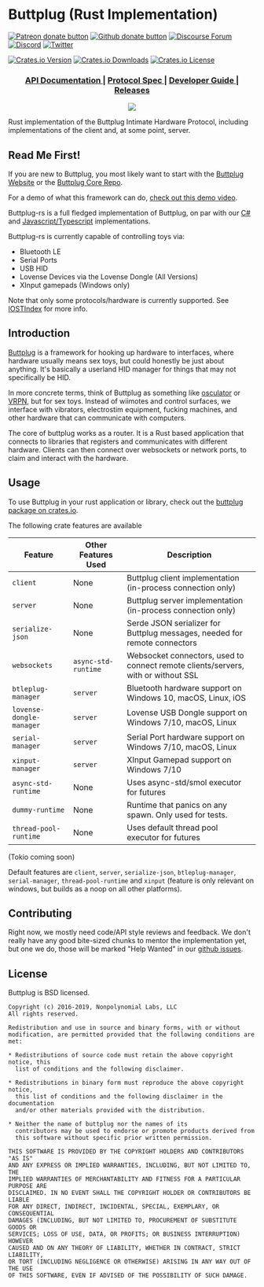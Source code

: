 # Buttplug (Rust Implementation)

[![Patreon donate button](https://img.shields.io/badge/patreon-donate-yellow.svg)](https://www.patreon.com/qdot)
[![Github donate button](https://img.shields.io/badge/github-donate-ff69b4.svg)](https://www.github.com/sponsors/qdot)
[![Discourse Forum](https://img.shields.io/badge/discourse-forum-blue.svg)](https://metafetish.club)
[![Discord](https://img.shields.io/discord/353303527587708932.svg?logo=discord)](https://discord.buttplug.io)
[![Twitter](https://img.shields.io/twitter/follow/buttplugio.svg?style=social&logo=twitter)](https://twitter.com/buttplugio)

[![Crates.io Version](https://img.shields.io/crates/v/buttplug)](https://crates.io/crates/buttplug)
[![Crates.io Downloads](https://img.shields.io/crates/d/buttplug)](https://crates.io/crates/buttplug)
[![Crates.io License](https://img.shields.io/crates/l/buttplug)](https://crates.io/crates/buttplug)

<div align="center">
  <h3>
    <a href="https://docs.rs/buttplug">
      API Documentation
    </a>
    <span> | </span>
    <a href="https://buttplug-spec.docs.buttplug.io">
      Protocol Spec
    </a>
    <span> | </span>
    <a href="https://buttplug-developer-guide.docs.buttplug.io">
      Developer Guide
    </a>
    <span> | </span>
    <a href="https://github.com/buttplugio/buttplug-rs/releases">
      Releases
    </a>
  </h3>
</div>

<p align="center">
  <img src="https://raw.githubusercontent.com/buttplugio/buttplug-rs/dev/buttplug/docs/buttplug_rust_docs.png">
</p>

Rust implementation of the Buttplug Intimate Hardware Protocol,
including implementations of the client and, at some point, server.

## Read Me First!

If you are new to Buttplug, you most likely want to start with the
[Buttplug Website](https://buttplug.io) or the [Buttplug Core
Repo](https://github.com/buttplugio/buttplug).

For a demo of what this framework can do, [check out this demo
video](https://www.youtube.com/watch?v=RXD76g5fias).

Buttplug-rs is a full fledged implementation of Buttplug, on par with
our [C#](https://github.com/buttplugio/buttplug-csharp) and
[Javascript/Typescript](https://github.com/buttplugio/buttplug-js)
implementations.

Buttplug-rs is currently capable of controlling toys via:

- Bluetooth LE
- Serial Ports
- USB HID
- Lovense Devices via the Lovense Dongle (All Versions)
- XInput gamepads (Windows only)

Note that only some protocols/hardware is currently supported. See
[IOSTIndex](https://iostindex.com) for more info.

## Introduction

[Buttplug](https://buttplug.io) is a framework for hooking up hardware
to interfaces, where hardware usually means sex toys, but could
honestly be just about anything. It's basically a userland HID manager
for things that may not specifically be HID.

In more concrete terms, think of Buttplug as something like
[osculator](http://www.osculator.net/) or [VRPN](http://vrpn.org), but
for sex toys. Instead of wiimotes and control surfaces, we interface
with vibrators, electrostim equipment, fucking machines, and other
hardware that can communicate with computers.

The core of buttplug works as a router. It is a Rust based application
that connects to libraries that registers and communicates with
different hardware. Clients can then connect over websockets or
network ports, to claim and interact with the hardware.

## Usage

To use Buttplug in your rust application or library, check out the
[buttplug package on crates.io](https://crates.io/buttplug).

The following crate features are available

| Feature | Other Features Used | Description |
| --------- | ----------- | ----------- |
| `client` | None | Buttplug client implementation (in-process connection only) |
| `server` | None | Buttplug server implementation (in-process connection only) |
| `serialize-json` | None | Serde JSON serializer for Buttplug messages, needed for remote connectors |
| `websockets` | `async-std-runtime` | Websocket connectors, used to connect remote clients/servers, with or without SSL |
| `btleplug-manager` | `server` | Bluetooth hardware support on Windows 10, macOS, Linux, iOS |
| `lovense-dongle-manager` | `server` | Lovense USB Dongle support on Windows 7/10, macOS, Linux |
| `serial-manager` | `server` | Serial Port hardware support on Windows 7/10, macOS, Linux |
| `xinput-manager` | `server` | XInput Gamepad support on Windows 7/10 |
| `async-std-runtime` | None | Uses async-std/smol executor for futures |
| `dummy-runtime` | None | Runtime that panics on any spawn. Only used for tests. |
| `thread-pool-runtime` | None | Uses default thread pool executor for futures |

(Tokio coming soon)

Default features are `client`, `server`, `serialize-json`, `btleplug-manager`,
`serial-manager`, `thread-pool-runtime` and `xinput` (feature is only relevant
on windows, but builds as a noop on all other platforms).

## Contributing

Right now, we mostly need code/API style reviews and feedback. We
don't really have any good bite-sized chunks to mentor the
implementation yet, but one we do, those will be marked "Help Wanted"
in our [github
issues](https://github.com/buttplugio/buttplug-rs/issues).

## License

Buttplug is BSD licensed.

    Copyright (c) 2016-2019, Nonpolynomial Labs, LLC
    All rights reserved.

    Redistribution and use in source and binary forms, with or without
    modification, are permitted provided that the following conditions are met:

    * Redistributions of source code must retain the above copyright notice, this
      list of conditions and the following disclaimer.

    * Redistributions in binary form must reproduce the above copyright notice,
      this list of conditions and the following disclaimer in the documentation
      and/or other materials provided with the distribution.

    * Neither the name of buttplug nor the names of its
      contributors may be used to endorse or promote products derived from
      this software without specific prior written permission.

    THIS SOFTWARE IS PROVIDED BY THE COPYRIGHT HOLDERS AND CONTRIBUTORS "AS IS"
    AND ANY EXPRESS OR IMPLIED WARRANTIES, INCLUDING, BUT NOT LIMITED TO, THE
    IMPLIED WARRANTIES OF MERCHANTABILITY AND FITNESS FOR A PARTICULAR PURPOSE ARE
    DISCLAIMED. IN NO EVENT SHALL THE COPYRIGHT HOLDER OR CONTRIBUTORS BE LIABLE
    FOR ANY DIRECT, INDIRECT, INCIDENTAL, SPECIAL, EXEMPLARY, OR CONSEQUENTIAL
    DAMAGES (INCLUDING, BUT NOT LIMITED TO, PROCUREMENT OF SUBSTITUTE GOODS OR
    SERVICES; LOSS OF USE, DATA, OR PROFITS; OR BUSINESS INTERRUPTION) HOWEVER
    CAUSED AND ON ANY THEORY OF LIABILITY, WHETHER IN CONTRACT, STRICT LIABILITY,
    OR TORT (INCLUDING NEGLIGENCE OR OTHERWISE) ARISING IN ANY WAY OUT OF THE USE
    OF THIS SOFTWARE, EVEN IF ADVISED OF THE POSSIBILITY OF SUCH DAMAGE.
